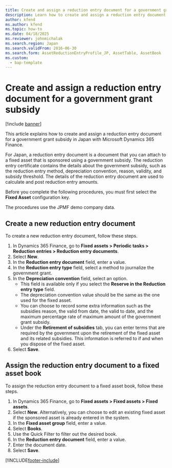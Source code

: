 ```yaml
---
title: Create and assign a reduction entry document for a government grant subsidy
description: Learn how to create and assign a reduction entry document for a government grant subsidy in Japan with Microsoft Dynamics 365 Finance.
author: kfend
ms.author: kfend
ms.topic: how-to
ms.date: 04/18/2025
ms.reviewer: johnmichalak
ms.search.region: Japan
ms.search.validFrom: 2016-06-30
ms.search.form: AssetReductionEntryProfile_JP, AssetTable, AssetBook
ms.custom: 
  - bap-template
---
```


# Create and assign a reduction entry document for a government grant subsidy

[!include [banner](../../includes/banner.md)]

This article explains how to create and assign a reduction entry document for a government grant subsidy in Japan with Microsoft Dynamics 365 Finance.

For Japan, a reduction entry document is a document that you can attach to a fixed asset that is sponsored using a government subsidy. The reduction entry certificate contains the details about the government subsidy, such as the reduction entry method, depreciation convention, reason, validity, and subsidy threshold. The details of the reduction entry document are used to calculate and post reduction entry amounts.

Before you complete the following procedures, you must first select the **Fixed Asset** configuration key.

The procedures use the JPMF demo company data.

## Create a new reduction entry document

To create a new reduction entry document, follow these steps.

1. In Dynamics 365 Finance, go to **Fixed assets \> Periodic tasks \> Reduction entries \> Reduction entry documents**.
1. Select **New**.
1. In the **Reduction entry document** field, enter a value.
1. In the **Reduction entry type** field, select a method to journalize the government grant.  
1. In the **Depreciation convention** field, select an option.
    - This field is available only if you select the **Reserve in the Reduction entry type** field.
    - The depreciation convention value should be the same as the one used for the fixed asset.
    - You can choose to record some extra information such as the subsidies reason, the valid from date, the valid to date, and the maximum percentage rate of maximum amount of the government grant subsidy.
    - Under the **Retirement of subsidies** tab, you can enter terms that are required by the government upon the retirement of the fixed asset and its related subsidies. This information is referred to if and when you dispose of the fixed asset.  
1. Select **Save**.

## Assign the reduction entry document to a fixed asset book

To assign the reduction entry document to a fixed asset book, follow these steps.

1. In Dynamics 365 Finance, go to **Fixed assets \> Fixed assets \> Fixed assets**.
1. Select **New**. Alternatively, you can choose to edit an existing fixed asset if the sponsored asset is already entered in the system.  
1. In the **Fixed asset group** field, enter a value.
1. Select **Books**.
1. Use the Quick Filter to filter out the desired book.
1. In the **Reduction entry document** field, enter a value.
1. Enter the document date.
1. Select **Save**.



[!INCLUDE[footer-include](../../../includes/footer-banner.md)]
